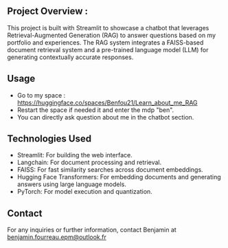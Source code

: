 
## Project Overview :

This project is built with Streamlit to showcase a chatbot that leverages Retrieval-Augmented Generation (RAG) to answer questions based on my portfolio and experiences. The RAG system integrates a FAISS-based document retrieval system and a pre-trained language model (LLM) for generating contextually accurate responses.

## Usage
- Go to my space : https://huggingface.co/spaces/Benfou21/Learn_about_me_RAG
- Restart the space if needed it and enter the mdp "ben".
- You can directly ask question about me in the chatbot section.

## Technologies Used

- Streamlit: For building the web interface.
- Langchain: For document processing and retrieval.
- FAISS: For fast similarity searches across document embeddings.
- Hugging Face Transformers: For embedding documents and generating answers using large language models.
- PyTorch: For model execution and quantization.

## Contact 
For any inquiries or further information, contact Benjamin at benjamin.fourreau.epm@outlook.fr
